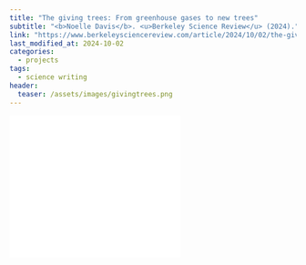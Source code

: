 ```yaml
---
title: "The giving trees: From greenhouse gases to new trees"
subtitle: "<b>Noelle Davis</b>. <u>Berkeley Science Review</u> (2024)."
link: "https://www.berkeleysciencereview.com/article/2024/10/02/the-giving-trees"
last_modified_at: 2024-10-02
categories:
  - projects
tags:
  - science writing
header:
  teaser: /assets/images/givingtrees.png
---
```



<embed src="/assets/pdf/davis_2024_bsr_landsink.pdf" type="application/pdf" height="250"/>